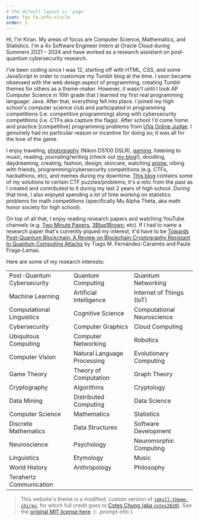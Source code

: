 ```yaml
---
# the default layout is 'page'
icon: fas fa-info-circle
order: 1
---
```

Hi, I'm Kiran. My areas of focus are Computer Science, Mathematics, and Statistics. I'm a 4x Software Engineer Intern at Oracle Cloud during Summers 2021 – 2024 and have worked as a research assistant on post-quantum cybersecurity research.

I've been coding since I was 12, starting off with HTML, CSS, and some JavaScript in order to customize my Tumblr blog at the time. I soon became obsessed with the web design aspect of programming, creating Tumblr themes for others as a theme-maker. However, it wasn't until I took AP Computer Science in 10th grade that I learned my first real programming language: Java. After that, everything fell into place. I joined my high school's computer science club and participated in programming competitions (i.e. competitive programming) along with cybersecurity competitions (i.e. CTFs aka capture the flags). After school I'd come home and practice [competitive] programming problems from <a target="_blank" href="https://onlinejudge.org" title="UVa Online Judge"><u>UVa Online Judge</u></a>. I genuinely had no particular reason or incentive for doing so; it was all for the love of the game.

I enjoy traveling, <a href="https://github.com/lynkos/lynkos/blob/master/PHOTOGRAPHY%20PORTFOLIO.pdf" target="_blank"><u>photography</u></a> (Nikon D5100 DSLR), <a target="_blank" href="https://www.applegamingwiki.com/wiki/User:Lynkos"><u>gaming</u></a>, listening to music, reading, journaling/writing (check out <a target="_blank" href="https://blog.lynkos.dev"><u>my blog</u></a>!), doodling, daydreaming, creating, fashion, design, skincare, watching <a href="https://myanimelist.net/profile/lynkos" target="_blank"><u>anime</u></a>, vibing with friends, programming/cybersecurity competitions (e.g. CTFs, hackathons, etc), and memes during my downtime. <a href="https://lynkos420.blogspot.com" target="_blank"><u>This blog</u></a> contains some of my solutions to certain CTF puzzles/problems; it's a relic from the past as I created and contributed to it during my last 2 years of high school. During that time, I also enjoyed spending a lot of time working on statistics problems for math competitions (specifically Mu Alpha Theta, aka math honor society for high school).

On top of all that, I enjoy reading research papers and watching YouTube channels (e.g. <a href="https://www.youtube.com/user/keeroyz" target="_blank"><u>Two Minute Papers</u></a>, <a href="https://www.youtube.com/c/3blue1brown" target="_blank"><u>3Blue1Brown</u></a>, etc). If I had to name a research paper that's currently piqued my interest, it'd have to be <a href="https://ieeexplore.ieee.org/document/8967098" target="_blank"><u>Towards Post-Quantum Blockchain: A Review on Blockchain Cryptography Resistant to Quantum Computing Attacks</u></a> by Tiago M. Fernández-Caramès and Paula Fraga-Lamas.

Here are some of my research interests:
<table>
    <tbody>
    <tr>
        <td>Post-Quantum Cybersecurity</td>
        <td>Quantum Computing</td>
        <td>Quantum Networking</td>
    </tr>
    <tr>
        <td>Machine Learning</td>
        <td>Artificial Intelligence</td>
        <td>Internet of Things (IoT)</td>
    </tr>
    <tr>
        <td>Computational Linguistics</td>
        <td>Cognitive Science</td>
        <td>Computational Neuroscience</td>
    </tr>
    <tr>
        <td>Cybersecurity</td>
        <td>Computer Graphics</td>
        <td>Cloud Computing</td>
    </tr>
    <tr>
        <td>Ubiquitous Computing</td>
        <td>Computer Networking</td>
        <td>Robotics</td>
    </tr>
    <tr>
        <td>Computer Vision</td>
        <td>Natural Language Processing</td>
        <td>Evolutionary Computing</td>
    </tr>
    <tr>
        <td>Game Theory</td>
        <td>Theory of Computation</td>
        <td>Graph Theory</td>
    </tr>
    <tr>
        <td>Cryptography</td>
        <td>Algorithms</td>
        <td>Cryptology</td>
    </tr>
    <tr>
        <td>Data Mining</td>
        <td>Distributed Computing</td>
        <td>Data Science</td>
    </tr>
    <tr>
        <td>Computer Science</td>
        <td>Mathematics</td>
        <td>Statistics</td>
    </tr>
    <tr>
        <td>Discrete Mathematics</td>
        <td>Data Structures</td>
        <td>Software Development</td>
    </tr>
    <tr>
        <td>Neuroscience</td>
        <td>Psychology</td>
        <td>Neuromorphic Computing</td>
    </tr>
    <tr>
        <td>Linguistics</td>
        <td>Etymology</td>
        <td>Music</td>
    </tr>
    <tr>
        <td>World History</td>
        <td>Anthropology</td>
        <td>Philosophy</td>
    </tr>
    <tr>
        <td>Terahertz Communication</td>
        <td></td>
        <td></td>
    </tr>
    </tbody>
</table>

> This website's theme is a modified, custom version of <a target="_blank" href="https://github.com/cotes2020/jekyll-theme-chirpy" title="Link to jekyll-theme-chirpy GitHub repository"><code>jekyll-theme-chirpy</code></a>, for which full credit goes to <a target="_blank" href="https://github.com/cotes2020" title="Link to cotes2020 profile on GitHub">Cotes Chung (aka <code>cotes2020</code>)</a>. See the <a target="_blank" href="https://github.com/cotes2020/chirpy-starter/blob/master/LICENSE" title="Link to Chirpy Jekyll theme's license">original MIT license here</a>.
{: .prompt-info }